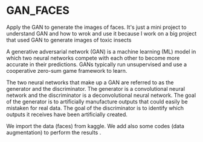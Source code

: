 # GAN_FACES
Apply the GAN to generate the images of faces. It's just a mini project to understand GAN and how to wrok and use it because I work on a big project that used GAN to generate images of toxic insects

A generative adversarial network (GAN) is a machine learning (ML) model in which two neural networks compete with each other to become more accurate in their predictions. GANs typically run unsupervised and use a cooperative zero-sum game framework to learn.

The two neural networks that make up a GAN are referred to as the generator and the discriminator. The generator is a convolutional neural network and the discriminator is a deconvolutional neural network. The goal of the generator is to artificially manufacture outputs that could easily be mistaken for real data. The goal of the discriminator is to identify which outputs it receives have been artificially created.

We import the data (faces) from kaggle.
We add also some codes (data augmentation) to perform the results .
